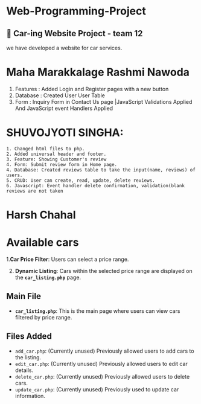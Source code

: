 # Web-Programming-Project

## 🚗 Car-ing Website Project - team 12

we have developed a website for car services.

# Maha Marakkalage Rashmi Nawoda

1. Features : Added Login and Register pages with a new button
2. Database : Created User User Table
3. Form : Inquiry Form in Contact Us page |JavaScript Validations Applied And JavaScript event Handlers Applied

# SHUVOJYOTI SINGHA:

    1. Changed html files to php.
    2. Added universal header and footer.
    3. Feature: Showing Customer's review
    4. Form: Submit review form in Home page.
    4. Database: Created reviews table to take the input(name, reviews) of users.
    5. CRUD: User can create, read, update, delete reviews.
    6. Javascript: Event handler delete confirmation, validation(blank reviews are not taken

# Harsh Chahal

# Available cars 
1.**Car Price Filter**: Users can select a price range.

2. **Dynamic Listing**: Cars within the selected price range are displayed on the **`car_listing.php`** page.

## Main File
- **`car_listing.php`**: This is the main page where users can view cars filtered by price range.

## Files Added
- `add_car.php`: (Currently unused) Previously allowed users to add cars to the listing.
- `edit_car.php`: (Currently unused) Previously allowed users to edit car details.
- `delete_car.php`: (Currently unused) Previously allowed users to delete cars.
- `update_car.php`: (Currently unused) Previously used to update car information.

